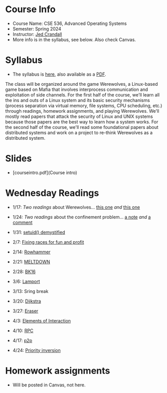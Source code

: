 

# Course Info

- Course Name: CSE 536, Advanced Operating Systems
- Semester: Spring 2024
- Instructor: [Jed Crandall](https://jedcrandall.github.io)
- More info is in the syllabus, see below.  Also check Canvas.

# Syllabus

- The syllabus is [here](syllabus.html), also available as a [PDF](syllabus.pdf).

The class will be organized around the game Werewolves, a Linux-based game
based on Mafia that involves interprocess communication and exploitation of
side channels.  For the first half of the course, we'll learn all the ins and
outs of a Linux system and its basic security mechanisms (process separation
via virtual memory, file systems, CPU scheduling, etc.) through readings,
homework assignments, and playing Werewolves.   We'll mostly read papers that
attack the security of Linux and UNIX systems because those papers are the best
way to learn how a system works.  For the second half of the course, we'll read
some foundational papers about distributed systems and work on a project to
re-think Werewolves as a distributed system.

# Slides

- [courseintro.pdf](Course intro)

# Wednesday Readings


- 1/17: *Two readings* about Werewolves... [this one](CSET12.pdf) *and* [this one](3GSE2014.pdf) 
- 1/24: *Two readings* about the confinement problem... [a note](lampson73.pdf) *and* [a comment](https://dl.acm.org/doi/pdf/10.1145/800213.806537) 
- 1/31: [setuid() demystified](setuid-usenix02.pdf)
- 2/7: [Fixing races for fun and profit](borisov.pdf) 
- 2/14: [Rowhammer](https://googleprojectzero.blogspot.com/2015/03/exploiting-dram-rowhammer-bug-to-gain.html) 
- 2/21: [MELTDOWN](sec18-lipp.pdf) 

- 2/28: [BK16](https://arsenalexperts.com/persistent/resources/pages/BK-Case-Rona-Wilson-Report-II.zip) 
- 3/6: [Lamport](time-clocks.pdf) 
- 3/13: Sring break
- 3/20: [Dijkstra](EWD123.PDF) 
- 3/27: [Eraser](Tocs97.pdf)
- 4/3: [Elements of Interaction](https://dl.acm.org/doi/pdf/10.1145/151233.151240)
- 4/10: [RPC](birrell842.pdf)
- 4/17: [p2p](cacm03.pdf)
- 4/24: [Priority inversion](pathfinder-robotmag.pdf)

# Homework assignments

- Will be posted in Canvas, not here.

